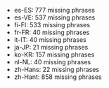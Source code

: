- es-ES: 777 missing phrases
- es-VE: 537 missing phrases
- fi-FI: 533 missing phrases
- fr-FR: 40 missing phrases
- it-IT: 40 missing phrases
- ja-JP: 21 missing phrases
- ko-KR: 157 missing phrases
- nl-NL: 40 missing phrases
- zh-Hans: 22 missing phrases
- zh-Hant: 858 missing phrases
